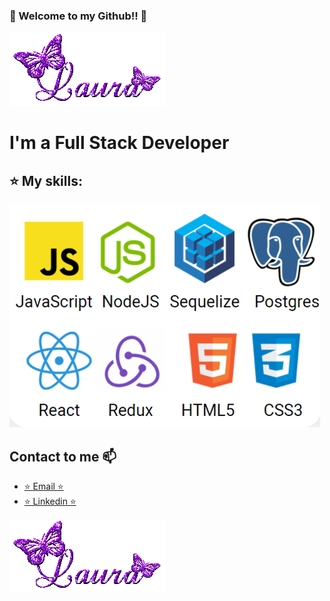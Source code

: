 ### 👋 Welcome to my Github!! 👋

![There's my image name](https://raw.githubusercontent.com/Lauchis/Lauchis/master/images/myname.gif)

# I'm a Full Stack Developer


## ⭐ My skills:
![JavaScript, React, Redux, Node.JS, Express, postgreSQL, CSS, HTML, Sequelize](https://raw.githubusercontent.com/Lauchis/Lauchis/master/images/logos.png)

## Contact to me 📫
- [⭐️ Email ⭐️](mailto:lauchis892@gmail.com?subject=Hi "Hi!")
- [⭐️ Linkedin ⭐️](http://www.linkedin.com/in/laura-sacripanti)


![There's my image name](https://raw.githubusercontent.com/Lauchis/Lauchis/master/images/myname.gif)


<!--
**Lauchis/Lauchis** is a ✨ _special_ ✨ repository because its `README.md` (this file) appears on your GitHub profile.

Here are some ideas to get you started:

- 🔭 I’m currently working on ...
- 🌱 I’m currently learning ...
- 👯 I’m looking to collaborate on ...
- 🤔 I’m looking for help with ...
- 💬 Ask me about ...
- 📫 How to reach me: ...
- 😄 Pronouns: ...
- ⚡ Fun fact: ...
-->

